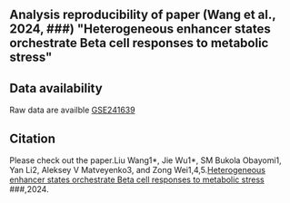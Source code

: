 ## Analysis reproducibility of paper (Wang et al., 2024, ###) "Heterogeneous enhancer states orchestrate Beta cell responses to metabolic stress"

## Data availability
Raw data are availble [GSE241639](https://www.ncbi.nlm.nih.gov/geo/query/####)

## Citation
Please check out the paper.Liu Wang1*, Jie Wu1*, SM Bukola Obayomi1, Yan Li2, Aleksey V Matveyenko3, and Zong Wei1,4,5.[Heterogeneous enhancer states orchestrate Beta cell responses to metabolic stress](https://######) ###,2024.
